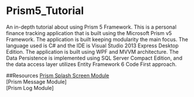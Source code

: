 Prism5_Tutorial
===============

An in-depth tutorial about using Prism 5 Framework.
 This is a personal finance tracking application that is built using the Microsoft Prism v5 Framework. The application is built keeping modularity the main focus. The language used is C# and the IDE is Visual Studio 2013 Express Desktop Edition. The application is built using WPF and MVVM architecture. The Data Persistence is implemented using SQL Server Compact Edition, and the data access layer utilizes Entity Framework 6 Code First approach.


##Resources
[Prism Splash Screen Module](https://eagleboost.wordpress.com/2011/06/02/prism-splash-screen-module/)   
[Prism Message Module]   
[Prism Log Module]    
